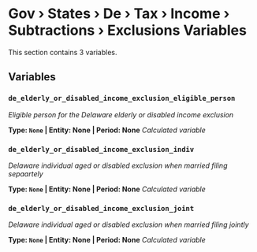 # Gov › States › De › Tax › Income › Subtractions › Exclusions Variables

This section contains 3 variables.

## Variables

### `de_elderly_or_disabled_income_exclusion_eligible_person`
*Eligible person for the Delaware elderly or disabled income exclusion*

**Type: `None` | Entity: None | Period: None**
*Calculated variable*

### `de_elderly_or_disabled_income_exclusion_indiv`
*Delaware individual aged or disabled exclusion when married filing sepaartely*

**Type: `None` | Entity: None | Period: None**
*Calculated variable*

### `de_elderly_or_disabled_income_exclusion_joint`
*Delaware individual aged or disabled exclusion when married filing jointly*

**Type: `None` | Entity: None | Period: None**
*Calculated variable*
